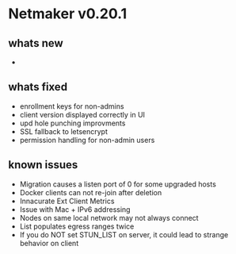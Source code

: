 

# Netmaker v0.20.1

## whats new
- 
    
## whats fixed
- enrollment keys for non-admins 
- client version displayed correctly in UI
- upd hole punching improvments
- SSL fallback to letsencrypt
- permission handling for non-admin users

## known issues
- Migration causes a listen port of 0 for some upgraded hosts
- Docker clients can not re-join after deletion
- Innacurate Ext Client Metrics 
- Issue with Mac + IPv6 addressing
- Nodes on same local network may not always connect
- List populates egress ranges twice
- If you do NOT set STUN_LIST on server, it could lead to strange behavior on client
